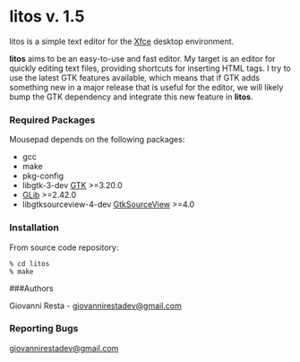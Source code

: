 # litos v. 1.5

litos is a simple text editor for the [Xfce](https://www.xfce.org) desktop environment.

**litos** aims to be an easy-to-use and fast editor. My target is an
editor for quickly editing text files, providing shortcuts for inserting HTML tags. I try to use the latest
GTK features available, which means that if GTK adds something new in a major
release that is useful for the editor, we will likely bump the GTK dependency
and integrate this new feature in **litos**.

### Required Packages 

Mousepad depends on the following packages:

* gcc
* make
* pkg-config
* libgtk-3-dev [GTK](https://www.gtk.org) >=3.20.0
* [GLib](https://wiki.gnome.org/Projects/GLib) >=2.42.0
* libgtksourceview-4-dev [GtkSourceView](https://wiki.gnome.org/Projects/GtkSourceView) >=4.0

### Installation

From source code repository: 

    % cd litos
    % make

###Authors

Giovanni Resta - giovannirestadev@gmail.com

### Reporting Bugs

giovannirestadev@gmail.com
